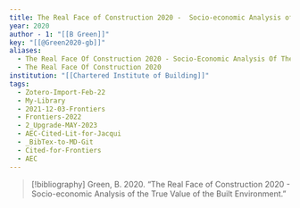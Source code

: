 ```yaml
---
title: The Real Face of Construction 2020 -  Socio-economic Analysis of the True Value of the Built Environment
year: 2020
author - 1: "[[B Green]]"
key: "[[@Green2020-gb]]"
aliases:
  - The Real Face Of Construction 2020 - Socio-Economic Analysis Of The True Value Of The Built Environment
  - The Real Face Of Construction 2020
institution: "[[Chartered Institute of Building]]"
tags:
  - Zotero-Import-Feb-22
  - My-Library
  - 2021-12-03-Frontiers
  - Frontiers-2022
  - 2_Upgrade-MAY-2023
  - AEC-Cited-Lit-for-Jacqui
  - _BibTex-to-MD-Git
  - Cited-for-Frontiers
  - AEC
---
```


> [!bibliography]
> Green, B. 2020. “The Real Face of Construction 2020 -  Socio-economic Analysis of the True Value of the Built Environment.”